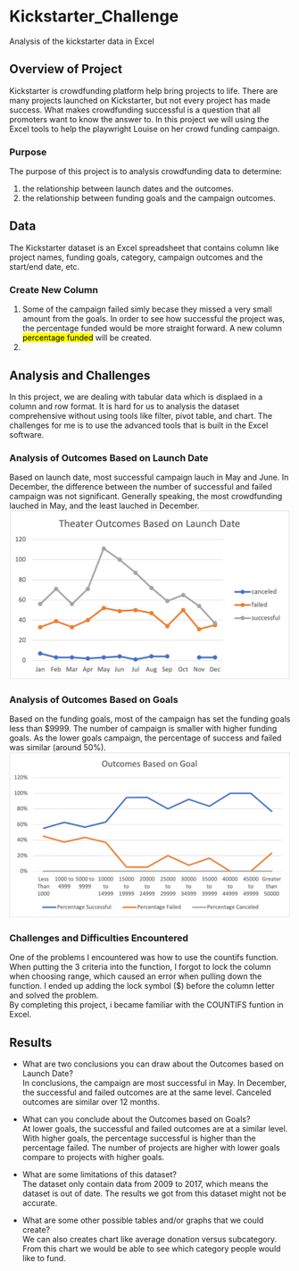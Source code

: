 # Kickstarter_Challenge
Analysis of the kickstarter data in Excel

## Overview of Project
Kickstarter is crowdfunding platform help bring projects to life. There are many projects launched on Kickstarter, but not every project has made success. What makes crowdfunding successful is a question that all promoters want to know the answer to. In this project we will using the Excel tools to help the playwright Louise on her crowd funding campaign.

### Purpose
The purpose of this project is to analysis crowdfunding data to determine:
1. the relationship between launch dates and the outcomes.
2. the relationship between funding goals and the campaign outcomes.

## Data
The Kickstarter dataset is an Excel spreadsheet that contains column like project names, funding goals, category, campaign outcomes and the start/end date, etc.

### Create New Column
1. Some of the campaign failed simly becase they missed a very small amount from the goals. In order to see how successful the project was, the percentage funded would be more straight forward. A new column <mark>percentage funded</mark> will be created.
2. 



## Analysis and Challenges
In this project, we are dealing with tabular data which is displaed in a column and row format. It is hard for us to analysis the dataset comprehensive without using tools like filter, pivot table, and chart. The challenges for me is to use the advanced tools that is built in the Excel software.

### Analysis of Outcomes Based on Launch Date
Based on launch date, most successful campaign lauch in May and June. In December, the difference between the number of successful and failed campaign was not significant. Generally speaking, the most crowdfunding lauched in May, and the least lauched in December.
![Theater_Outcomes_vs_Launch](https://github.com/Alilujian/Kickstarter_Challenge/blob/main/Theater_Outcomes_vs_Launch.png)

### Analysis of Outcomes Based on Goals
Based on the funding goals, most of the campaign has set the funding goals less than $9999. The number of campaign is smaller with higher funding goals. As the lower goals campaign, the percentage of success and failed was similar (around 50%).
![Outcomes_vs_Goals](https://github.com/Alilujian/Kickstarter_Challenge/blob/main/Outcomes_vs_Goals.png)

### Challenges and Difficulties Encountered
One of the problems I encountered was how to use the countifs function. When putting the 3 criteria into the function, I forgot to lock the column when choosing range, which caused an error when pulling down the function. I ended up adding the lock symbol ($) before the column letter and solved the problem.\
By completing this project, i became familiar with the COUNTIFS funtion in Excel. 

## Results
- What are two conclusions you can draw about the Outcomes based on Launch Date?\
In conclusions, the campaign are most successful in May. In December, the successful and failed outcomes are at the same level. Canceled outcomes are similar over 12 months.

- What can you conclude about the Outcomes based on Goals?\
At lower goals, the successful and failed outcomes are at a similar level. With higher goals, the percentage successful is higher than the percentage failed. The number of projects are higher with lower goals compare to projects with higher goals.

- What are some limitations of this dataset?\
The dataset only contain data from 2009 to 2017, which means the dataset is out of date. The results we got from this dataset might not be accurate.

- What are some other possible tables and/or graphs that we could create?\
We can also creates chart like average donation versus subcategory. From this chart we would be able to see which category people would like to fund.

